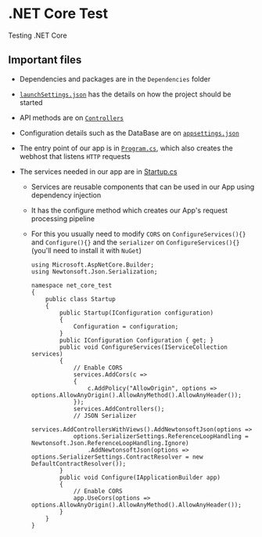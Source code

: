 # .NET Core Test

Testing .NET Core

## Important files

-   Dependencies and packages are in the `Dependencies` folder
-   [`launchSettings.json`](./Properties/launchSettings.json) has the details on how the project should be started
-   API methods are on [`Controllers`](./Controllers/)
-   Configuration details such as the DataBase are on [`appsettings.json`](./appsettings.json)
-   The entry point of our app is in [`Program.cs`](./Program.cs), which also creates the webhost that listens `HTTP` requests
-   The services needed in our app are in [Startup.cs](./Startup.cs)

    -   Services are reusable components that can be used in our App using dependency injection
    -   It has the configure method which creates our App's request processing pipeline
    -   For this you usually need to modify `CORS` on `ConfigureServices(){}` and `Configure(){}` and the `serializer` on `ConfigureServices(){}` (you'll need to install it with `NuGet`)

        ```CSHARP
        using Microsoft.AspNetCore.Builder;
        using Newtonsoft.Json.Serialization;

        namespace net_core_test
        {
            public class Startup
            {
                public Startup(IConfiguration configuration)
                {
                    Configuration = configuration;
                }
                public IConfiguration Configuration { get; }
                public void ConfigureServices(IServiceCollection services)
                {
                    // Enable CORS
                    services.AddCors(c =>
                    {
                        c.AddPolicy("AllowOrigin", options => options.AllowAnyOrigin().AllowAnyMethod().AllowAnyHeader());
                    });
                    services.AddControllers();
                    // JSON Serializer
                    services.AddControllersWithViews().AddNewtonsoftJson(options =>
                    options.SerializerSettings.ReferenceLoopHandling = Newtonsoft.Json.ReferenceLoopHandling.Ignore)
                        .AddNewtonsoftJson(options => options.SerializerSettings.ContractResolver = new DefaultContractResolver());
                }
                public void Configure(IApplicationBuilder app)
                {
                    // Enable CORS
                    app.UseCors(options => options.AllowAnyOrigin().AllowAnyMethod().AllowAnyHeader());
                }
            }
        }
        ```
